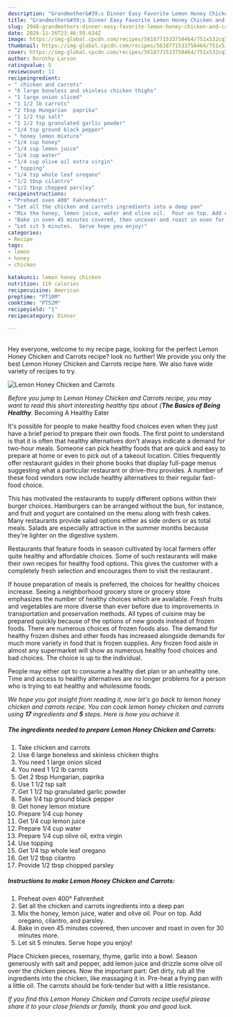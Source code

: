 ```yaml
---
description: "Grandmother&#39;s Dinner Easy Favorite Lemon Honey Chicken and Carrots"
title: "Grandmother&#39;s Dinner Easy Favorite Lemon Honey Chicken and Carrots"
slug: 2948-grandmothers-dinner-easy-favorite-lemon-honey-chicken-and-carrots
date: 2020-11-26T23:46:59.634Z
image: https://img-global.cpcdn.com/recipes/5618771533758464/751x532cq70/lemon-honey-chicken-and-carrots-recipe-main-photo.jpg
thumbnail: https://img-global.cpcdn.com/recipes/5618771533758464/751x532cq70/lemon-honey-chicken-and-carrots-recipe-main-photo.jpg
cover: https://img-global.cpcdn.com/recipes/5618771533758464/751x532cq70/lemon-honey-chicken-and-carrots-recipe-main-photo.jpg
author: Dorothy Larson
ratingvalue: 5
reviewcount: 11
recipeingredient:
- " chicken and carrots"
- "6 large boneless and skinless chicken thighs"
- "1 large onion sliced"
- "1 1/2 lb carrots"
- "2 tbsp Hungarian  paprika"
- "1 1/2 tsp salt"
- "1 1/2 tsp granulated garlic powder"
- "1/4 tsp ground black pepper"
- " honey lemon mixture"
- "1/4 cup honey"
- "1/4 cup lemon juice"
- "1/4 cup water"
- "1/4 cup olive oil extra virgin"
- " topping"
- "1/4 tsp whole leaf oregano"
- "1/2 tbsp cilantro"
- "1/2 tbsp chopped parsley"
recipeinstructions:
- "Preheat oven 400° Fahrenheit"
- "Set all the chicken and carrots ingredients into a deep pan"
- "Mix the honey, lemon juice, water and olive oil.  Pour on top. Add oregano,  cilantro,  and parsley."
- "Bake in oven 45 minutes covered, then uncover and roast in oven for 30 minutes more."
- "Let sit 5 minutes.  Serve hope you enjoy!"
categories:
- Recipe
tags:
- lemon
- honey
- chicken

katakunci: lemon honey chicken 
nutrition: 119 calories
recipecuisine: American
preptime: "PT10M"
cooktime: "PT52M"
recipeyield: "1"
recipecategory: Dinner

---
```

<br>
Hey everyone, welcome to my recipe page, looking for the perfect Lemon Honey Chicken and Carrots recipe? look no further! We provide you only the best Lemon Honey Chicken and Carrots recipe here. We also have wide variety of recipes to try.
<br>


![Lemon Honey Chicken and Carrots](https://img-global.cpcdn.com/recipes/5618771533758464/751x532cq70/lemon-honey-chicken-and-carrots-recipe-main-photo.jpg)

<i>Before you jump to Lemon Honey Chicken and Carrots recipe, you may want to read this short interesting healthy tips about {<strong>The Basics of Being Healthy</strong>.</i>
Becoming A Healthy Eater

It's possible for people to make healthy food choices even when they just have a brief period to prepare their own foods. The first point to understand is that it is often that healthy alternatives don't always indicate a demand for two-hour meals. Someone can pick healthy foods that are quick and easy to prepare at home or even to pick out of a takeout location. Cities frequently offer restaurant guides in their phone books that display full-page menus suggesting what a particular restaurant or drive-thru provides. A number of these food vendors now include healthy alternatives to their regular fast-food choice.

 This has motivated the restaurants to supply different options within their burger choices. Hamburgers can be arranged without the bun, for instance, and fruit and yogurt are contained on the menu along with fresh cakes. Many restaurants provide salad options either as side orders or as total meals.  Salads are especially attractive in the summer months because they're lighter on the digestive system.

Restaurants that feature foods in season cultivated by local farmers offer quite healthy and affordable choices. Some of such restaurants will make their own recipes for healthy food options.  This gives the customer with a completely fresh selection and encourages them to visit the restaurant .

If house preparation of meals is preferred, the choices for healthy choices increase. Seeing a neighborhood grocery store or grocery store emphasizes the number of healthy choices which are available. Fresh fruits and vegetables are more diverse than ever before due to improvements in transportation and preservation methods.  All types of cuisine may be prepared quickly because of the options of new goods instead of frozen foods. There are numerous choices of frozen foods also. The demand for healthy frozen dishes and other foods has increased alongside demands for much more variety in food that is frozen supplies. Any frozen food aisle in almost any supermarket will show as numerous healthy food choices and bad choices. The choice is up to the individual.

People may either opt to consume a healthy diet plan or an unhealthy one. Time and access to healthy alternatives are no longer problems for a person who is trying to eat healthy and wholesome foods.


<i>We hope you got insight from reading it, now let's go back to lemon honey chicken and carrots recipe. You can cook lemon honey chicken and carrots using <strong>17</strong> ingredients and <strong>5</strong> steps. Here is how you achieve it.
</i>

##### The ingredients needed to prepare Lemon Honey Chicken and Carrots:

1. Take  chicken and carrots
1. Use 6 large boneless and skinless chicken thighs
1. You need 1 large onion sliced
1. You need 1 1/2 lb carrots
1. Get 2 tbsp Hungarian,  paprika
1. Use 1 1/2 tsp salt
1. Get 1 1/2 tsp granulated garlic powder
1. Take 1/4 tsp ground black pepper
1. Get  honey lemon mixture
1. Prepare 1/4 cup honey
1. Get 1/4 cup lemon juice
1. Prepare 1/4 cup water
1. Prepare 1/4 cup olive oil, extra virgin
1. Use  topping
1. Get 1/4 tsp whole leaf oregano
1. Get 1/2 tbsp cilantro
1. Provide 1/2 tbsp chopped parsley


##### Instructions to make Lemon Honey Chicken and Carrots:

1. Preheat oven 400° Fahrenheit
1. Set all the chicken and carrots ingredients into a deep pan
1. Mix the honey, lemon juice, water and olive oil.  Pour on top. Add oregano,  cilantro,  and parsley.
1. Bake in oven 45 minutes covered, then uncover and roast in oven for 30 minutes more.
1. Let sit 5 minutes.  Serve hope you enjoy!


Place Chicken pieces, rosemary, thyme, garlic into a bowl. Season generously with salt and pepper, add lemon juice and drizzle some olive oil over the chicken pieces. Now the important part: Get dirty, rub all the ingredients into the chicken, like massaging it in. Pre-heat a frying pan with a little oil. The carrots should be fork-tender but with a little resistance. 

<i>If you find this Lemon Honey Chicken and Carrots recipe useful please share it to your close friends or family, thank you and good luck.</i>
